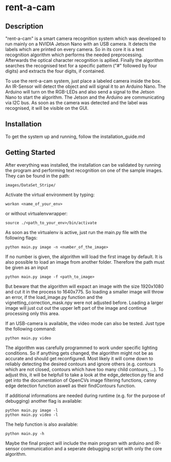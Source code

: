 # rent-a-cam
## Description
"rent-a-cam" is a smart camera recognition system which was developed to run mainly on a NVIDIA Jetson Nano with an USB camera. It detects the labels which are printed on every camera. So in its core it is a text recognition algorithm which performs the needed preprocessing. Afterwards the optical character recognition is apllied. Finally the algorithm searches the recognised text for a specific pattern ("#" followed by four digits) and extracts the four digits, if contained.
    
To use the rent-a-cam system, just place a labeled camera inside the box. An IR-Sensor will detect the object and will signal it to an Arduino Nano. The Arduino will turn on the RGB-LEDs and also send a signal to the Jetson Nano to start the algorithm. The Jetson and the Arduino are communicating via I2C bus. As soon as the camera was detected and the label was recognised, it will be visible on the GUI. 
    
## Installation
To get the system up and running, follow the installation_guide.md
     
## Getting Started
After everything was installed, the installation can be validated by running the program and performing text recognition on one of the sample images. They can be found in the path:
~~~
images/DataSet_Stripe/
~~~
Activate the virtual environment by typing:
~~~
workon <name_of_your_env>
~~~
or without virtualenvwrapper:
~~~
source ./<path_to_your_env>/bin/activate
~~~
As soon as the virtualenv is active, just run the main.py file with the following flags:
~~~
python main.py image -n <number_of_the_image>
~~~
If no number is given, the algorithm will load the first image by default. It is also possible to load an image from another folder. Therefore the path must be given as an input
~~~
python main.py image -f <path_to_image>
~~~
But beware that the algorithm will expact an image with the size 1920x1080 and cut it in the process to 1640x775. So loading a smaller image will throw an error, if the load_image.py function and the vignetting_correction_mask.npy were not adjusted before. Loading a larger image will just cut out the upper left part of the image and continue processing only this area.

If an USB-camera is available, the video mode can also be tested. Just type the following command:
~~~
python main.py video
~~~
The algorithm was carefully programmed to work under specific lighting conditions. So if anything gets changed, the algorithm might not be as accurate and should get reconfigured. Most likely it will come down to reliably detecting the desired contours and ignore others (e.g. contours which are not closed, contours which have too many child contours, ...). To adjust this, it will be helpfull to take a look at the edge_detection.py file and get into the documentation of OpenCVs image filtering functions, canny edge detection function aswell as their findContours function.

If additional informations are needed during runtime (e.g. for the purpose of debugging) another flag is available:
~~~
python main.py image -l
python main.py video -l
~~~
The help function is also available:
~~~
python main.py -h
~~~

Maybe the final project will include the main program with arduino and IR-sensor communication and a seperate debugging script with only the core algorithm.
